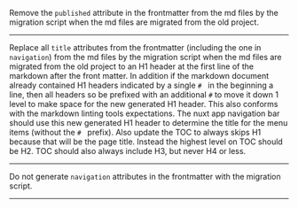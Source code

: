 Remove the `published` attribute in the frontmatter from the md files by the migration script when the md files are migrated from the old project.

---

Replace all `title` attributes from the frontmatter (including the one in `navigation`) from the md files by the migration script when the md files are migrated from the old project to an H1 header at the first line of the markdown after the front matter. In addition if the markdown document already contained H1 headers indicated by a single `# ` in the beginning a line, then all headers so be prefixed with an additional `#` to move it down 1 level to make space for the new generated H1 header. This also conforms with the markdown linting tools expectations. The nuxt app navigation bar should use this new generated H1 header to determine the title for the menu items (without the `# ` prefix). Also update the TOC to always skips H1 because that will be the page title. Instead the highest level on TOC should be H2. TOC should also always include H3, but never H4 or less.

---

Do not generate `navigation` attributes in the frontmatter with the migration script.

---

